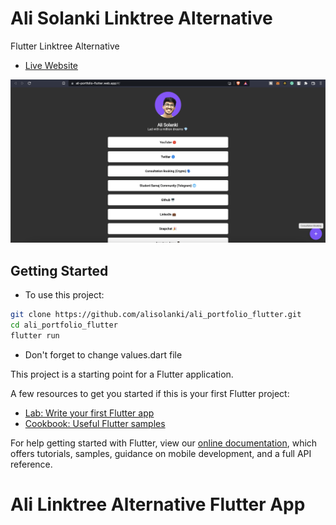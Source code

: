 # Ali Solanki Linktree Alternative

Flutter Linktree Alternative

- [Live Website](https://alisolanki.com)

![Flutter Linktree Alternative](https://github.com/alisolanki/ali_portfolio_flutter/blob/main/images/screenshot.png)

## Getting Started

- To use this project:

```sh
git clone https://github.com/alisolanki/ali_portfolio_flutter.git
cd ali_portfolio_flutter
flutter run
```

- Don't forget to change values.dart file

This project is a starting point for a Flutter application.

A few resources to get you started if this is your first Flutter project:

- [Lab: Write your first Flutter app](https://flutter.dev/docs/get-started/codelab)
- [Cookbook: Useful Flutter samples](https://flutter.dev/docs/cookbook)

For help getting started with Flutter, view our
[online documentation](https://flutter.dev/docs), which offers tutorials,
samples, guidance on mobile development, and a full API reference.

# Ali Linktree Alternative Flutter App
